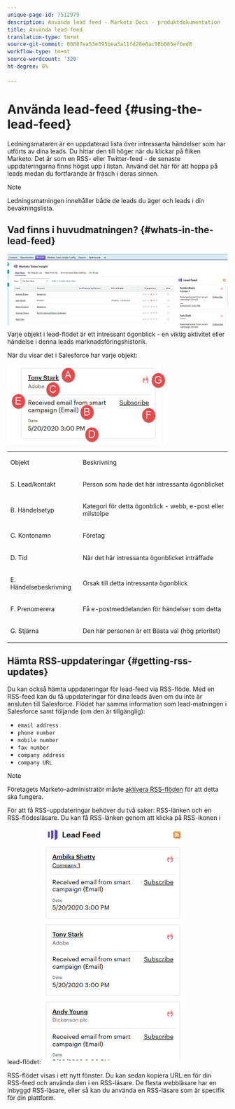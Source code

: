 ```yaml
---
unique-page-id: 7512979
description: Använda lead feed - Marketo Docs - produktdokumentation
title: Använda lead-feed
translation-type: tm+mt
source-git-commit: 00887ea53e395bea3a11fd28e0ac98b085ef6ed8
workflow-type: tm+mt
source-wordcount: '320'
ht-degree: 0%

---
```



# Använda lead-feed {#using-the-lead-feed}

Ledningsmataren är en uppdaterad lista över intressanta händelser som har utförts av dina leads. Du hittar den till höger när du klickar på fliken Marketo. Det är som en RSS- eller Twitter-feed - de senaste uppdateringarna finns högst upp i listan. Använd det här för att hoppa på leads medan du fortfarande är fräsch i deras sinnen.

>[!NOTE]
>
>Ledningsmatningen innehåller både de leads du äger och leads i din bevakningslista.

## Vad finns i huvudmatningen? {#whats-in-the-lead-feed}

![](assets/one.png)\
Varje objekt i lead-flödet är ett intressant ögonblick - en viktig aktivitet eller händelse i denna leads marknadsföringshistorik.

När du visar det i Salesforce har varje objekt:

![](assets/two.png)

<table> 
 <colgroup> 
  <col> 
  <col> 
 </colgroup> 
 <tbody> 
  <tr> 
   <td><p>Objekt</p></td> 
   <td><p>Beskrivning</p></td> 
  </tr> 
  <tr> 
   <td><p>S. Lead/kontakt</p></td> 
   <td><p>Person som hade det här intressanta ögonblicket</p></td> 
  </tr> 
  <tr> 
   <td><p>B. Händelsetyp</p></td> 
   <td><p>Kategori för detta ögonblick - webb, e-post eller milstolpe</p></td> 
  </tr> 
  <tr> 
   <td><p>C. Kontonamn</p></td> 
   <td><p>Företag</p></td> 
  </tr> 
  <tr> 
   <td><p>D. Tid</p></td> 
   <td><p>När det här intressanta ögonblicket inträffade</p></td> 
  </tr> 
  <tr> 
   <td><p>E. Händelsebeskrivning</p></td> 
   <td><p>Orsak till detta intressanta ögonblick</p></td> 
  </tr> 
  <tr> 
   <td><p>F. Prenumerera</p></td> 
   <td><p>Få e-postmeddelanden för händelser som detta</p></td> 
  </tr> 
  <tr> 
   <td><p>G. Stjärna</p></td> 
   <td><p>Den här personen är ett Bästa val (hög prioritet)</p></td> 
  </tr> 
 </tbody> 
</table>

## Hämta RSS-uppdateringar {#getting-rss-updates}

Du kan också hämta uppdateringar för lead-feed via RSS-flöde.  Med en RSS-feed kan du få uppdateringar för dina leads även om du inte är ansluten till Salesforce. Flödet har samma information som lead-matningen i Salesforce samt följande (om den är tillgänglig):

* `email address`
* `phone number`
* `mobile number`
* `fax number`
* `company address`
* `company URL`

>[!NOTE]
>
>Företagets Marketo-administratör måste [aktivera RSS-flöden](../../../../../product-docs/marketo-sales-insight/msi-for-salesforce/features/msi-configuration-tab/enable-rss-for-sales-insight.md) för att detta ska fungera.

För att få RSS-uppdateringar behöver du två saker: RSS-länken och en RSS-flödesläsare. Du kan få RSS-länken genom att klicka på RSS-ikonen i lead-flödet:   ![](assets/three.png)

RSS-flödet visas i ett nytt fönster. Du kan sedan kopiera URL:en för din RSS-feed och använda den i en RSS-läsare. De flesta webbläsare har en inbyggd RSS-läsare, eller så kan du använda en RSS-läsare som är specifik för din plattform.
